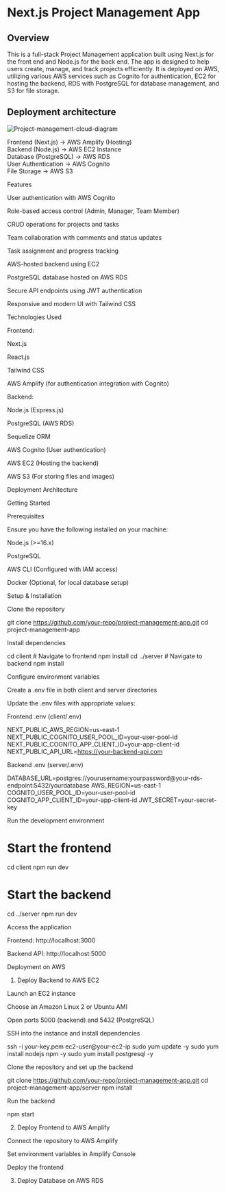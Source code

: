 # Next.js Project Management App

## Overview

This is a full-stack Project Management application built using Next.js for the front end and Node.js for the back end. The app is designed to help users create, manage, and track projects efficiently.
It is deployed on AWS, utilizing various AWS services such as Cognito for authentication, EC2 for hosting the backend, RDS with PostgreSQL for database management, and S3 for file storage.

## Deployment architecture

![Project-management-cloud-diagram](https://github.com/user-attachments/assets/31000f78-b5a7-469c-8a2c-ae9e3f508f77)

Frontend (Next.js) -> AWS Amplify (Hosting)  
Backend (Node.js) -> AWS EC2 Instance  
Database (PostgreSQL) -> AWS RDS  
User Authentication -> AWS Cognito  
File Storage -> AWS S3  

Features

User authentication with AWS Cognito

Role-based access control (Admin, Manager, Team Member)

CRUD operations for projects and tasks

Team collaboration with comments and status updates

Task assignment and progress tracking

AWS-hosted backend using EC2

PostgreSQL database hosted on AWS RDS

Secure API endpoints using JWT authentication

Responsive and modern UI with Tailwind CSS

Technologies Used

Frontend:

Next.js

React.js

Tailwind CSS

AWS Amplify (for authentication integration with Cognito)

Backend:

Node.js (Express.js)

PostgreSQL (AWS RDS)

Sequelize ORM

AWS Cognito (User authentication)

AWS EC2 (Hosting the backend)

AWS S3 (For storing files and images)

Deployment Architecture

Getting Started

Prerequisites

Ensure you have the following installed on your machine:

Node.js (>=16.x)

PostgreSQL

AWS CLI (Configured with IAM access)

Docker (Optional, for local database setup)

Setup & Installation

Clone the repository

git clone https://github.com/your-repo/project-management-app.git
cd project-management-app

Install dependencies

cd client  # Navigate to frontend
npm install
cd ../server  # Navigate to backend
npm install

Configure environment variables

Create a .env file in both client and server directories

Update the .env files with appropriate values:

Frontend .env (client/.env)

NEXT_PUBLIC_AWS_REGION=us-east-1
NEXT_PUBLIC_COGNITO_USER_POOL_ID=your-user-pool-id
NEXT_PUBLIC_COGNITO_APP_CLIENT_ID=your-app-client-id
NEXT_PUBLIC_API_URL=https://your-backend-api.com

Backend .env (server/.env)

DATABASE_URL=postgres://yourusername:yourpassword@your-rds-endpoint:5432/yourdatabase
AWS_REGION=us-east-1
COGNITO_USER_POOL_ID=your-user-pool-id
COGNITO_APP_CLIENT_ID=your-app-client-id
JWT_SECRET=your-secret-key

Run the development environment

# Start the frontend
cd client
npm run dev

# Start the backend
cd ../server
npm run dev

Access the application

Frontend: http://localhost:3000

Backend API: http://localhost:5000

Deployment on AWS

1. Deploy Backend to AWS EC2

Launch an EC2 instance

Choose an Amazon Linux 2 or Ubuntu AMI

Open ports 5000 (backend) and 5432 (PostgreSQL)

SSH into the instance and install dependencies

ssh -i your-key.pem ec2-user@your-ec2-ip
sudo yum update -y
sudo yum install nodejs npm -y
sudo yum install postgresql -y

Clone the repository and set up the backend

git clone https://github.com/your-repo/project-management-app.git
cd project-management-app/server
npm install

Run the backend

npm start

2. Deploy Frontend to AWS Amplify

Connect the repository to AWS Amplify

Set environment variables in Amplify Console

Deploy the frontend

3. Deploy Database on AWS RDS

